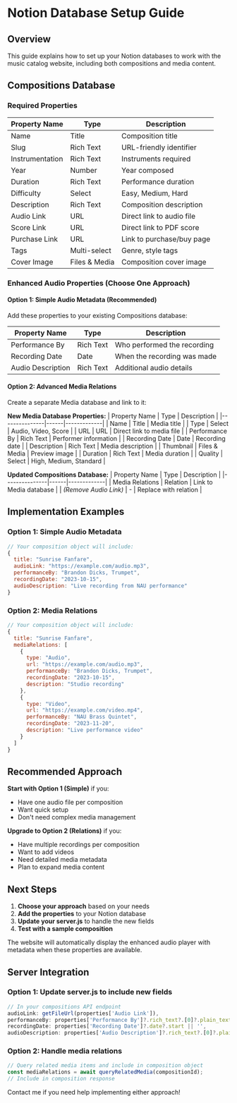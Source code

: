 # Notion Database Setup Guide

## Overview
This guide explains how to set up your Notion databases to work with the music catalog website, including both compositions and media content.

## Compositions Database

### Required Properties

| Property Name | Type | Description |
|---------------|------|-------------|
| Name | Title | Composition title |
| Slug | Rich Text | URL-friendly identifier |
| Instrumentation | Rich Text | Instruments required |
| Year | Number | Year composed |
| Duration | Rich Text | Performance duration |
| Difficulty | Select | Easy, Medium, Hard |
| Description | Rich Text | Composition description |
| Audio Link | URL | Direct link to audio file |
| Score Link | URL | Direct link to PDF score |
| Purchase Link | URL | Link to purchase/buy page |
| Tags | Multi-select | Genre, style tags |
| Cover Image | Files & Media | Composition cover image |

### Enhanced Audio Properties (Choose One Approach)

#### **Option 1: Simple Audio Metadata (Recommended)**
Add these properties to your existing Compositions database:

| Property Name | Type | Description |
|---------------|------|-------------|
| Performance By | Rich Text | Who performed the recording |
| Recording Date | Date | When the recording was made |
| Audio Description | Rich Text | Additional audio details |

#### **Option 2: Advanced Media Relations**
Create a separate Media database and link to it:

**New Media Database Properties:**
| Property Name | Type | Description |
|---------------|------|-------------|
| Name | Title | Media title |
| Type | Select | Audio, Video, Score |
| URL | URL | Direct link to media file |
| Performance By | Rich Text | Performer information |
| Recording Date | Date | Recording date |
| Description | Rich Text | Media description |
| Thumbnail | Files & Media | Preview image |
| Duration | Rich Text | Media duration |
| Quality | Select | High, Medium, Standard |

**Updated Compositions Database:**
| Property Name | Type | Description |
|---------------|------|-------------|
| Media Relations | Relation | Link to Media database |
| *(Remove Audio Link)* | - | Replace with relation |

## Implementation Examples

### Option 1: Simple Audio Metadata
```javascript
// Your composition object will include:
{
  title: "Sunrise Fanfare",
  audioLink: "https://example.com/audio.mp3",
  performanceBy: "Brandon Dicks, Trumpet",
  recordingDate: "2023-10-15",
  audioDescription: "Live recording from NAU performance"
}
```

### Option 2: Media Relations
```javascript
// Your composition object will include:
{
  title: "Sunrise Fanfare",
  mediaRelations: [
    {
      type: "Audio",
      url: "https://example.com/audio.mp3",
      performanceBy: "Brandon Dicks, Trumpet",
      recordingDate: "2023-10-15",
      description: "Studio recording"
    },
    {
      type: "Video", 
      url: "https://example.com/video.mp4",
      performanceBy: "NAU Brass Quintet",
      recordingDate: "2023-11-20",
      description: "Live performance video"
    }
  ]
}
```

## Recommended Approach

**Start with Option 1 (Simple)** if you:
- Have one audio file per composition
- Want quick setup
- Don't need complex media management

**Upgrade to Option 2 (Relations)** if you:
- Have multiple recordings per composition
- Want to add videos
- Need detailed media metadata
- Plan to expand media content

## Next Steps

1. **Choose your approach** based on your needs
2. **Add the properties** to your Notion database
3. **Update your server.js** to handle the new fields
4. **Test with a sample composition**

The website will automatically display the enhanced audio player with metadata when these properties are available.

## Server Integration

### Option 1: Update server.js to include new fields
```javascript
// In your compositions API endpoint
audioLink: getFileUrl(properties['Audio Link']),
performanceBy: properties['Performance By']?.rich_text?.[0]?.plain_text || '',
recordingDate: properties['Recording Date']?.date?.start || '',
audioDescription: properties['Audio Description']?.rich_text?.[0]?.plain_text || ''
```

### Option 2: Handle media relations
```javascript
// Query related media items and include in composition object
const mediaRelations = await queryRelatedMedia(compositionId);
// Include in composition response
```

Contact me if you need help implementing either approach! 